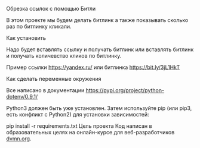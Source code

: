 Обрезка ссылок с помощью Битли

В этом проекте мы будем делать битлинк а также показывать сколько раз по битлинку кликали.

Как установить

Надо будет вставлять ссылку и получать битлинк или вставлять битлинк и получать количевство кликов по битлинку.

Пример ссылки https://yandex.ru/ или битлинка https://bit.ly/3jL1HkT

Как сделать переменные окружения

Все написано в документации https://pypi.org/project/python-dotenv/0.9.1/

Python3 должен быть уже установлен. Затем используйте pip (или pip3, есть конфликт с Python2) для установки зависимостей:

pip install -r requirements.txt
Цель проекта
Код написан в образовательных целях на онлайн-курсе для веб-разработчиков [dvmn.org](https://dvmn.org/).

